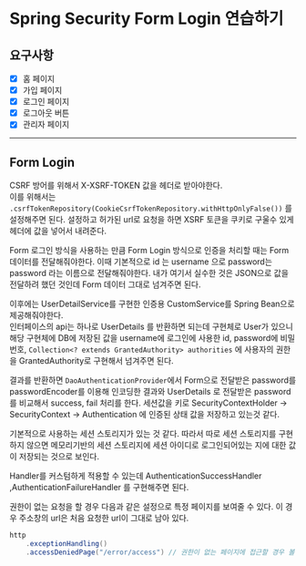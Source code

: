 # Spring Security Form Login 연습하기

## 요구사항
- [x] 홈 페이지
- [x] 가입 페이지
- [x] 로그인 페이지
- [x] 로그아웃 버튼
- [x] 관리자 페이지

---
## Form Login

CSRF 방어를 위해서 X-XSRF-TOKEN 값을 헤더로 받아야한다.  
이를 위해서는 `.csrfTokenRepository(CookieCsrfTokenRepository.withHttpOnlyFalse())` 를 설정해주면 된다. 설정하고 허가된 url로 요청을 하면 XSRF 토큰을 쿠키로 구울수 있게 헤더에 값을 넣어서 내려준다.

Form 로그인 방식을 사용하는 만큼 Form Login 방식으로 인증을 처리할 때는 Form 데이터를 전달해줘야한다. 이때 기본적으로 id 는 username 으로 password는 password 라는 이름으로 전달해줘야한다.
내가 여기서 실수한 것은 JSON으로 값을 전달하려 했던 것인데 Form 데이터 그대로 넘겨주면 된다.

이후에는 UserDetailService를 구현한 인증용 CustomService를 Spring Bean으로 제공해줘야한다.  
인터페이스의 api는 하나로 UserDetails 를 반환하면 되는데 구현체로 User가 있으니 해당 구현체에 DB에 저장된 값을 username에 로그인에 사용한 id, password에 비밀번호, `Collection<? extends GrantedAuthority> authorities` 에 사용자의 권한을 GrantedAuthority로 구현해서 넘겨주면 된다.

결과를 반환하면 `DaoAuthenticationProvider`에서 Form으로 전달받은 password를 passwordEncoder를 이용해 인코딩한 결과와 UserDetails 로 전달받은 password 를 비교해서 success, fail 처리를 한다.
세션값을 키로 SecurityContextHolder -> SecurityContext -> Authentication 에 인증된 상태 값을 저장하고 있는것 같다.

기본적으로 사용하는 세션 스토리지가 있는 것 같다. 따라서 따로 세션 스토리지를 구현하지 않으면 메모리기반의 세션 스토리지에 세션 아이디로 로그인되어있는 지에 대한 값이 저장되는 것으로 보인다.

Handler를 커스텀하게 적용할 수 있는데 AuthenticationSuccessHandler ,AuthenticationFailureHandler 를 구현해주면 된다. 

권한이 없는 요청을 할 경우 다음과 같은 설정으로 특정 페이지를 보여줄 수 있다. 이 경우 주소창의 url은 처음 요청한 url이 그대로 남아 있다.

```java
http
    .exceptionHandling()
    .accessDeniedPage("/error/access") // 권한이 없는 페이지에 접근할 경우 볼 수 있는 페이지
```
